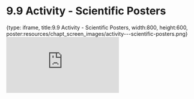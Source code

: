 # 9.9 Activity - Scientific Posters
 
{type: iframe, title:9.9 Activity - Scientific Posters, width:800, height:600, poster:resources/chapt_screen_images/activity---scientific-posters.png}
![](https://sayumiyork.github.io/miniCURE-16S_Test/activity---scientific-posters.html)
 

 
